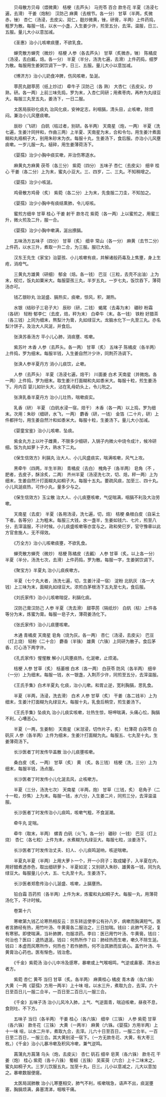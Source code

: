 <!-- { "loadSidebar": true } -->
　　贝母散方贝母（煨微黄） 桔梗（去芦头） 马兜苓 百合 款冬花 半夏（汤浸七遍，去滑） 干姜（炮制） 汉防己 麻黄（去根节。各一分） 甘草（半两，炙微赤，锉） 杏仁（汤浸，去皮尖、双仁，麸炒微黄，锉，研膏，半两）上件药捣，粗罗为散。每服一钱，以水一小盏，入生姜少许，煎至五分，去滓。温服，日三、五服。量儿大小以意加减。

　　《圣惠》治小儿咳嗽痰壅，不欲乳食。

　　蝉壳散方蝉壳（微炒） 桔梗 人参（各去芦头） 甘草（炙微赤，锉） 陈橘皮（汤浸，去白瓤，焙。各一分） 半夏（半分，汤洗七遍，去滑）上件药捣，细罗为散。每服用生姜粥饮调下一字，日三、五服。量儿大小以意加减。

　　《博济方》治小儿奶食冲脾，伤风咳嗽，坠涎。

　　葶苈丸甜葶苈（纸上炒过） 牵牛子 汉防己（各 熟） 大杏仁（去皮尖，炒熟，研。各一两）上前三味先捣，罗为末，入杏仁同研；用煮枣肉，再杵为丸绿豆大。每服三丸至五丸，姜汤下，一日二服。

　　太医局辰砂化痰丸 治风化痰，安神定志，利咽膈，清头目，止咳嗽，除烦闷。兼治小儿风壅痰嗽。

　　辰砂（飞研） 白矾（枯过者，别研。各半两） 天南星（炮，一两） 半夏（洗七遍，生姜汁同拌和，作曲三两）上半夏、天南星为末，合和令匀。用生姜汁煮面糊和丸梧桐子大，别用朱砂末为衣。每服十丸，生姜汤下，食后服。亦治小儿风壅痰嗽。一岁儿服一丸，槌碎，用生姜薄荷汤下。

　　《婴孺》治少小胸中痰实嗽，并治伤寒逐水。

　　麻黄丸方麻黄 茯苓（各三分） 紫菀（四分） 五味子 杏仁（去皮尖） 细辛 桂心 干姜（各二分）上为末，蜜丸小豆大。三、四岁，二、三丸。不知稍增之。

　　《婴孺》治少小咳涎。

　　鸡骨散方鸡骨（炙） 紫菀（各二分）上为末，先食服二刀圭，不知加之。

　　《婴孺》治少小胸中有痰结熏肺，令儿呕咳。

　　蜜煎方细辛 甘草 桂心 干姜 射干 款冬花 紫菀（各一两）上以蜜煎之，用蜜三升，微火煎及二升，服一合。

　　《婴孺》治少小胸中嗽满，涎出撩膈。

　　五味汤方五味子（四分） 甘草（炙） 细辛 常山（各一分） 麻黄（去节二分）上件药，以水三升，煮取一升二合，为三服。服已大验。

　　汉东王先生《家宝》治婴孩、小儿咳嗽有痰，并解诸般药毒及上焦壅，身上生疮，消疳气。

　　三黄丸方雄黄（研细） 郁金（焙。各一钱） 巴豆（三粒，去壳不出油）上为末，杈烂，饭丸如粟米大。每服婴孩三丸，半岁五丸，一岁七丸，饭饮吞下，薄荷汤亦可。

　　钱乙银砂丸 治涎盛、膈热实，痰嗽，惊风，积，潮热。

　　水银（结砂子三皂子大） 辰砂（研，二钱） 蝎尾（去毒为末） 硼砂 粉霜（各研） 轻粉 郁李仁（去皮，焙，秤为末） 白牵牛（末。各一钱） 铁粉 好腊茶（各三钱）上同为细末，熬梨汁为膏，丸如绿豆大。龙脑水化下一丸至三丸。亦名梨汁饼子。及治大人风涎，并食后。

　　张涣苏香汤方 平小儿心肺，消痰壅、咳嗽。

　　紫苏叶 木香 人参（去芦头。各一两） 甘草（炙） 五味子 陈橘皮（各半两）上件捣，罗为细末。每服半钱，入生姜自然汁少许，同荆芥汤调下。

　　张涣人参半夏丹方 消小儿痰饮，止嗽。

　　人参（去芦头） 半夏（汤浸七遍，焙干） 川面姜 白术 天南星（并微炮。各一两）上件捣，罗为细末。取生姜汁打面糊和丸如黍米大。每服十粒，煎生姜汤下。月内百 婴儿如针头大，沾在乳母奶头上，令儿吮之。

　　张涣乳香半夏丹方 治小儿壮热，喘嗽痰实。

　　乳香（研） 半夏 （白矾水浸一宿，焙干） 木香（各一两）以上捣，罗为细末。次用：朱砂（细研，水飞，一两） 麝香（研，一钱） 金箔（二十片，研）上件都拌匀，用生姜自然汁和如黍米大。每服十粒，生姜汤下。量儿大小加减。

　　《婴童宝鉴》治小儿咳嗽、坠痰。

　　紫金丸方上以叶子雌黄，不限多少细研，入锅子内微火中烧令成汁，候冷研细。饭为丸如萝卜子大，熟水下二丸。

　　《保生信效方》利膈丸 治大人、小儿风盛痰实，喘满咳嗽，风气上攻。

　　黑牵牛（四两，半生半熟） 青橘皮（去白） 槐角子（各半两） 皂角（不 ，肥者，去皮子，酥涂炙，二两） 齐州半夏（汤浸洗七次，切、焙，秤一两）上为细末，生姜自然汁打面糊丸如桐子大。每服十五丸。要疏风痰，加至三、四十丸。小儿风涎痰热，可作小丸，量多少与之。

　　《保生信效方》玉尘散 治大人、小儿痰壅咳嗽，气促喘满，咽膈不利及大治劳嗽。

　　天南星（去皮） 半夏（各用汤浸，洗七遍，切，焙） 桔梗 桑根白皮（自采土下者。各等分）上为粗末。每服三大钱，水一盏半，生姜如钱六、七片，煎至八分，去滓温服，不计时候。小儿痰盛咳嗽等亦宜与之。政和癸巳岁，官守豫章以此方官舍施人，无不得效。

　　《万全方》治小儿咳嗽痰壅，不欲乳食。

　　蝉壳散方蝉壳（微炒） 桔梗 陈橘皮（去瓤） 人参 甘草（炙。以上各一分） 半夏（半分，汤洗七次，去滑）上件药捣，罗为散。每服一字，生姜粥饮调下。

　　《聚宝方》半夏丸 治小儿痰疾嗽方。

　　半夏（七个丸大者，汤洗七遍，切，生姜汁浸一宿） 淀粉 北矾灰（各一大钱）上三味为末，面糊丸如绿豆大。浓煎白茅根汤下五丸至七丸，食后服。

　　《刘氏家传》治小儿咳嗽喘促，利膈化痰。

　　汉防己膏汉防己 人参 半夏（洗去滑） 甜葶苈（隔纸炒） 白矾（枯）上件各等分为末，炼蜜为膏。每服一皂子大，薄荷姜汤化下。

　　《张氏家传》治小儿痰壅咳嗽。

　　木通 青橘皮 天南星 皂角（烧为灰。各一两） 杏仁（汤浸，去皮尖） 巴豆（灯上烧） 轻粉（二十合） 麝香（半铢） 雄黄（六铢）上同研为散子。食后茅香、灯心汤下两字许。

　　《孔氏家传》惺惺散 解小儿风壅痰热，化涎嗽，止烦渴。

　　桔梗 人参 甘草（炙） 栝蒌根 白术（各一两） 白茯苓 防风（各半两） 细辛（一分）上为细末。每服一钱，水一银盏，入荆芥少许，同煎至五分，去滓温服。

　　《王氏手集》白术半夏丸 化痰，治小儿嗽。和胃止逆，宽利胸膈，思乳食。

　　半夏（半两，汤浸，洗去滑） 白术 人参 甘草（炙） 干姜（各二钱半）上为细末，生姜汁打面糊为丸绿豆大。每服十丸，乳食后稍空，煎生姜汤下。

　　《王氏手集》坠痰丸 治小儿痰实咳嗽，壮热生惊，呀呷喘满，头痛心忪，胸膈不利，心嘈恶心。

　　半夏（一两，生姜制） 天南星（米泔浸，切作片子，炙） 杜薄荷 白茯苓 白矾灰 人参（各半两）上件为细末，生姜汁打面糊为丸。每服五、七丸至十丸，生姜薄荷汤下。

　　长沙医者丁时发传华盖散 治小儿痰壅咳嗽。

　　桑白皮（炙，一两） 甘草（炙） 黄 （炙。各三钱） 桔梗（洗，三分）上为细末，每服半钱，汤点服。

　　长沙医者丁时发传小儿化涎去风，止咳嗽方。

　　半夏（三分，汤洗七次） 天南星（半两，炮） 甘草（三钱，炙） 皂角子（二十一粒，炒焦）上为末。每服一钱，水六分，入生姜二片，同煎三分，去滓温温服。

　　长沙医者丁时发传治小儿痰鸣，咳嗽气粗，不食涎潮。

　　牵牛丸 定喘。

　　牵牛（取末，半两） 螺青 白矾（火飞，各一分） 硼砂（一钱） 巴豆（灯上烧） 杏仁（各七粒）上件为末，水煮糊为丸绿豆大。每服七粒，淡姜汤下。

　　长沙医者丁时发传治丈夫、妇人、小儿痰鸣涎响，咳逆喘嗽。

　　半夏丸半夏（半两）上用大萝卜一个，开一小窍子；取成罐子，入半夏在内，用好醋煮透赤色，取出细研萝卜、半夏如泥；又别研入朱砂、雄黄各一钱，同为丸绿豆大。每服量儿小大，五、七丸至十丸，生姜汤下。

　　长沙医者郑愈传治小儿涎盛、咳嗽，上膈壅热。

　　铅白霜 百药煎（各半两）上件为末，炼蜜和丸如桐子大。每服一丸，用薄荷汤化下，不计时候。

　　卷第十六

　　寒嗽第九钱乙论寒热相反云：京东转运使李公有孙八岁，病嗽而胸满短气。医者言肺经有热，用竹叶汤、牛黄膏各二服治之，三日加喘。钱曰：此肺气不足，复有寒邪。即使喘满，当补肺脾，勿服凉药。李曰：医已用竹叶汤、牛黄膏。钱曰：何治也？医曰：退热退涎。钱曰：何热所作？曰：肺经热而生嗽，嗽久不除生涎。钱曰：本虚而风寒所作，何热也？若作肺热，何不治其肺而反调心。盖竹叶汤、牛黄膏治心药也。医有惭色，钱治愈。

　　《千金》紫菀汤 治小儿中冷及感寒，暴嗽或上气喉咽鸣，气逆或鼻塞、清水出者方。

　　紫菀 杏仁 黄芩 当归 甘草（炙。各半两） 麻黄桂心 橘皮 青木香（各六铢） 大黄（一两《婴孺》方用一两半）上十味 咀，以水三升，煮取九合，去滓。六十日至百日儿一服二合半，一百日至二百日儿一服三合。

　　《千金》五味子汤 治小儿风冷入肺，上气、气逆面青，喘迫咳嗽，昼夜不息，食则吐、不下方。

　　五味子 当归（各半两） 干姜 桂心（各六铢） 细辛（三铢） 人参 紫菀 甘草（各六铢） 款冬花（三铢） 大黄（一两半） 麻黄（六铢。《婴孺》方用半两）上十一味 咀，以水二升半，煮取九合，去滓。儿六十日至百日，一服二合半。一百日至二百日，一服三合。其大黄别浸一宿下。（一方无款冬花、大黄，有大枣三枚。）《千金》治小儿暴冷嗽及积风冷嗽，兼气逆鸣。

　　菖蒲丸方菖蒲 乌头（炮，去皮尖） 杏仁 矾石 细辛 皂荚（各六铢） 款冬花 干姜（炮） 桂心 紫菀（各十八铢） 蜀椒（五铢） 吴茱萸（六合）上十二味末之，蜜丸如桐子大。三岁儿饮服五丸，加至十丸，日三。儿小以意减之，儿大以意加之。暴嗽数服便瘥。

　　太医局润肺散 治小儿寒壅相交，肺气不利，咳嗽喘急，语声不出，痰涎壅塞，胸膈烦满，鼻塞清涕，咽喉干痛。

